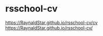 # rsschool-cv
https://RaynaldStar.github.io/rsschool-cv/cv
https://RaynaldStar.github.io/rsschool-cv/